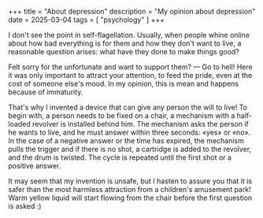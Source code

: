 +++
title = "About depression"
description = "My opinion about depression"
date = 2025-03-04
tags = [
    "psychology"
]
+++

I don't see the point in self-flagellation. Usually, when people whine online about how bad everything is for them and how they don't want to live, a reasonable question arises: what have they done to make things good?

Felt sorry for the unfortunate and want to support them? — Go to hell! Here it was only important to attract your attention, to feed the pride, even at the cost of someone else's mood. In my opinion, this is mean and happens because of immaturity.

That's why I invented a device that can give any person the will to live! To begin with, a person needs to be fixed on a chair, a mechanism with a half-loaded revolver is installed behind him. The mechanism asks the person if he wants to live, and he must answer within three seconds: «yes» or «no». In the case of a negative answer or the time has expired, the mechanism pulls the trigger and if there is no shot, a cartridge is added to the revolver, and the drum is twisted. The cycle is repeated until the first shot or a positive answer.

It may seem that my invention is unsafe, but I hasten to assure you that it is safer than the most harmless attraction from a children's amusement park! Warm yellow liquid will start flowing from the chair before the first question is asked :)
